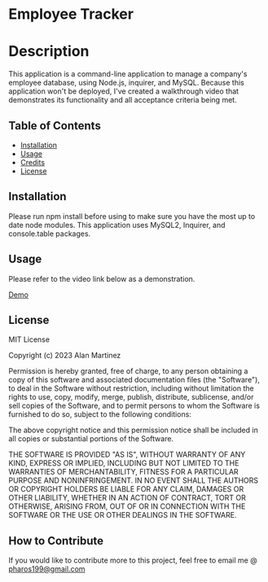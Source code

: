 # Employee Tracker

# Description

This application is a command-line application to manage a company's employee database, using Node.js, inquirer, and MySQL.
Because this application won't be deployed, I've created a walkthrough video that demonstrates its functionality and all acceptance criteria being met.

## Table of Contents

- [Installation](#installation)
- [Usage](#usage)
- [Credits](#credits)
- [License](#license)

## Installation

Please run npm install before using to make sure you have the most up to date node modules. This application uses MySQL2, Inquirer, and console.table packages.

## Usage

Please refer to the video link below as a demonstration.

[Demo]()

## License

MIT License

Copyright (c) 2023 Alan Martinez

Permission is hereby granted, free of charge, to any person obtaining a copy
of this software and associated documentation files (the "Software"), to deal
in the Software without restriction, including without limitation the rights
to use, copy, modify, merge, publish, distribute, sublicense, and/or sell
copies of the Software, and to permit persons to whom the Software is
furnished to do so, subject to the following conditions:

The above copyright notice and this permission notice shall be included in all
copies or substantial portions of the Software.

THE SOFTWARE IS PROVIDED "AS IS", WITHOUT WARRANTY OF ANY KIND, EXPRESS OR
IMPLIED, INCLUDING BUT NOT LIMITED TO THE WARRANTIES OF MERCHANTABILITY,
FITNESS FOR A PARTICULAR PURPOSE AND NONINFRINGEMENT. IN NO EVENT SHALL THE
AUTHORS OR COPYRIGHT HOLDERS BE LIABLE FOR ANY CLAIM, DAMAGES OR OTHER
LIABILITY, WHETHER IN AN ACTION OF CONTRACT, TORT OR OTHERWISE, ARISING FROM,
OUT OF OR IN CONNECTION WITH THE SOFTWARE OR THE USE OR OTHER DEALINGS IN THE
SOFTWARE.

## How to Contribute

If you would like to contribute more to this project, feel free to email me @ pharos199@gmail.com